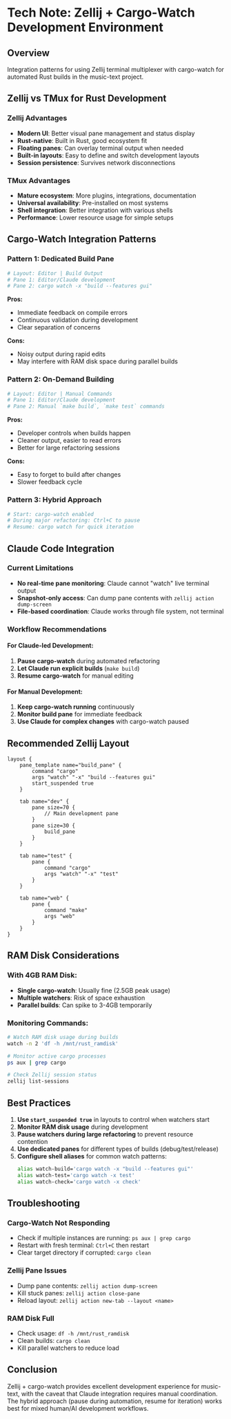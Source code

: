 # Tech Note: Zellij + Cargo-Watch Development Environment

## Overview

Integration patterns for using Zellij terminal multiplexer with cargo-watch for automated Rust builds in the music-text project.

## Zellij vs TMux for Rust Development

### Zellij Advantages
- **Modern UI**: Better visual pane management and status display
- **Rust-native**: Built in Rust, good ecosystem fit
- **Floating panes**: Can overlay terminal output when needed  
- **Built-in layouts**: Easy to define and switch development layouts
- **Session persistence**: Survives network disconnections

### TMux Advantages  
- **Mature ecosystem**: More plugins, integrations, documentation
- **Universal availability**: Pre-installed on most systems
- **Shell integration**: Better integration with various shells
- **Performance**: Lower resource usage for simple setups

## Cargo-Watch Integration Patterns

### Pattern 1: Dedicated Build Pane
```bash
# Layout: Editor | Build Output
# Pane 1: Editor/Claude development  
# Pane 2: cargo watch -x "build --features gui"
```

**Pros:**
- Immediate feedback on compile errors
- Continuous validation during development
- Clear separation of concerns

**Cons:**  
- Noisy output during rapid edits
- May interfere with RAM disk space during parallel builds

### Pattern 2: On-Demand Building
```bash
# Layout: Editor | Manual Commands
# Pane 1: Editor/Claude development
# Pane 2: Manual `make build`, `make test` commands
```

**Pros:**
- Developer controls when builds happen
- Cleaner output, easier to read errors
- Better for large refactoring sessions

**Cons:**
- Easy to forget to build after changes
- Slower feedback cycle

### Pattern 3: Hybrid Approach
```bash
# Start: cargo-watch enabled
# During major refactoring: Ctrl+C to pause
# Resume: cargo watch for quick iteration
```

## Claude Code Integration

### Current Limitations
- **No real-time pane monitoring**: Claude cannot "watch" live terminal output
- **Snapshot-only access**: Can dump pane contents with `zellij action dump-screen`
- **File-based coordination**: Claude works through file system, not terminal

### Workflow Recommendations

#### For Claude-led Development:
1. **Pause cargo-watch** during automated refactoring
2. **Let Claude run explicit builds** (`make build`)
3. **Resume cargo-watch** for manual editing

#### For Manual Development:
1. **Keep cargo-watch running** continuously  
2. **Monitor build pane** for immediate feedback
3. **Use Claude for complex changes** with cargo-watch paused

## Recommended Zellij Layout

```kdl
layout {
    pane_template name="build_pane" {
        command "cargo"
        args "watch" "-x" "build --features gui"
        start_suspended true
    }
    
    tab name="dev" {
        pane size=70 {
            // Main development pane
        }
        pane size=30 {
            build_pane
        }
    }
    
    tab name="test" {  
        pane {
            command "cargo"
            args "watch" "-x" "test"
        }
    }
    
    tab name="web" {
        pane {
            command "make" 
            args "web"
        }
    }
}
```

## RAM Disk Considerations

### With 4GB RAM Disk:
- **Single cargo-watch**: Usually fine (2.5GB peak usage)
- **Multiple watchers**: Risk of space exhaustion
- **Parallel builds**: Can spike to 3-4GB temporarily

### Monitoring Commands:
```bash
# Watch RAM disk usage during builds
watch -n 2 'df -h /mnt/rust_ramdisk'

# Monitor active cargo processes  
ps aux | grep cargo

# Check Zellij session status
zellij list-sessions
```

## Best Practices

1. **Use `start_suspended true`** in layouts to control when watchers start
2. **Monitor RAM disk usage** during development
3. **Pause watchers during large refactoring** to prevent resource contention
4. **Use dedicated panes** for different types of builds (debug/test/release)
5. **Configure shell aliases** for common watch patterns:
   ```bash
   alias watch-build='cargo watch -x "build --features gui"'
   alias watch-test='cargo watch -x test'
   alias watch-check='cargo watch -x check'
   ```

## Troubleshooting

### Cargo-Watch Not Responding
- Check if multiple instances are running: `ps aux | grep cargo`
- Restart with fresh terminal: `Ctrl+C` then restart
- Clear target directory if corrupted: `cargo clean`

### Zellij Pane Issues
- Dump pane contents: `zellij action dump-screen`
- Kill stuck panes: `zellij action close-pane`
- Reload layout: `zellij action new-tab --layout <name>`

### RAM Disk Full
- Check usage: `df -h /mnt/rust_ramdisk`
- Clean builds: `cargo clean`
- Kill parallel watchers to reduce load

## Conclusion

Zellij + cargo-watch provides excellent development experience for music-text, with the caveat that Claude integration requires manual coordination. The hybrid approach (pause during automation, resume for iteration) works best for mixed human/AI development workflows.